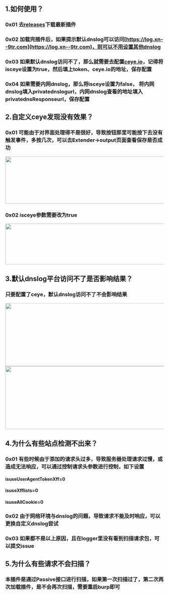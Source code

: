 ## 1.如何使用？
### 0x01 去[releases](https://github.com/f0ng/log4j2burpscanner/releases/)下载最新插件
### 0x02 加载完插件后，如果提示默认dnslog可以访问[https://log.xn--9tr.com](https://log.xn--9tr.com)，则可以不用设置其他dnslog
### 0x03 如果默认dnslog访问不了，那么就需要去配置[ceye.io](https://ceye.io)，记得将isceye设置为true，然后填上token、ceye.io的地址，保存配置
### 0x04 如果需要内网dnslog，那么将isceye设置为false， 将内网dnslog填入privatednslogurl，内网dnslog查看的地址填入privatednsResponseurl，保存配置

## 2.自定义ceye发现没有效果？
### 0x01 可能由于对界面处理得不是很好，导致按钮那里可能按下去没有触发事件，多按几次，可以去Extender→output页面查看保存是否成功
<img src="https://user-images.githubusercontent.com/48286013/145739783-e6b491ca-4959-4744-a1fe-4b15fb8287e2.png" width="800" height="150" />

### 0x02 isceye参数需要改为true
<img src="https://user-images.githubusercontent.com/48286013/145739853-58f0130c-b841-45ca-8559-6feea6e97efa.png" width="650" height="130" />


## 3.默认dnslog平台访问不了是否影响结果？
### 只要配置了ceye，默认dnslog访问不了不会影响结果
<img src="https://user-images.githubusercontent.com/48286013/145744984-1a2bd55d-8348-4863-8b68-bd0af03aa716.png" width="600" height="200" />
<img src="https://user-images.githubusercontent.com/48286013/145741263-14f6ec28-0fda-4211-ae3b-d67eed41d1db.png" width="650" height="200" />

## 4.为什么有些站点检测不出来？
### 0x01 有些时候由于添加的请求头过多，导致服务器处理请求过慢，或造成无法响应，可以通过控制请求头参数进行控制，如下设置
#### isuseUserAgentTokenXff=0
#### isuseXfflists=0
#### isuseAllCookie=0

### 0x02 由于网络环境与dnslog的问题，导致请求不能及时响应，可以更换自定义dnslog尝试
### 0x03 如果都不是以上原因，且在logger里没有看到扫描请求包，可以提交issue

## 5.为什么有些请求不会扫描？
### 本插件是通过Passive接口进行扫描，如果第一次扫描过了，第二次再次加载插件，是不会再次扫描，需要重启burp即可
